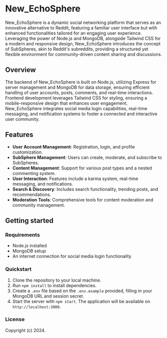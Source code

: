 # New_EchoSphere

New_EchoSphere is a dynamic social networking platform that serves as an innovative alternative to Reddit, featuring a familiar user interface but with enhanced functionalities tailored for an engaging user experience. Leveraging the power of Node.js and MongoDB, alongside Tailwind CSS for a modern and responsive design, New_EchoSphere introduces the concept of SubSpheres, akin to Reddit's subreddits, providing a structured yet flexible environment for community-driven content sharing and discussions.

## Overview

The backend of New_EchoSphere is built on Node.js, utilizing Express for server management and MongoDB for data storage, ensuring efficient handling of user accounts, posts, comments, and real-time interactions. Frontend development leverages Tailwind CSS for styling, ensuring a mobile-responsive design that enhances user engagement. New_EchoSphere integrates social media login capabilities, real-time messaging, and notification systems to foster a connected and interactive user community.

## Features

- **User Account Management**: Registration, login, and profile customization.
- **SubSphere Management**: Users can create, moderate, and subscribe to SubSpheres.
- **Content Management**: Support for various post types and a nested commenting system.
- **User Interaction**: Features include a karma system, real-time messaging, and notifications.
- **Search & Discovery**: Includes search functionality, trending posts, and recommendations.
- **Moderation Tools**: Comprehensive tools for content moderation and community management.

## Getting started

### Requirements
- Node.js installed
- MongoDB setup
- An internet connection for social media login functionality

### Quickstart
1. Clone the repository to your local machine.
2. Run `npm install` to install dependencies.
3. Create a `.env` file based on the `.env.example` provided, filling in your MongoDB URL and session secret.
4. Start the server with `npm start`. The application will be available on `http://localhost:3000`.

### License

Copyright (c) 2024.